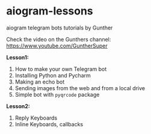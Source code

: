 # aiogram-lessons
aiogram telegram bots tutorials by Gunther

Check the video on the Gunthers channel: https://www.youtube.com/GuntherSuper

<b>Lesson1:</b>
1. How to make your own Telegram bot 
2. Installing Python and Pycharm
3. Making an echo bot
4. Sending images from the web and from a local drive
5. Simple bot with `pyqrcode` package

<b>Lesson2:</b>
1. Reply Keyboards 
2. Inline Keyboards, callbacks
